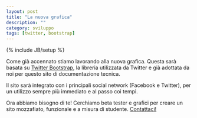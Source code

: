 ```yaml
---
layout: post
title: "La nuova grafica"
description: ""
category: sviluppo 
tags: [twitter, bootstrap]
---
```

{% include JB/setup %}

Come già accennato stiamo lavorando alla nuova grafica. Questa sarà basata su [Twitter Bootstrap](http://getbootstrap.com/), 
la libreria utilizzata da Twitter e già adottata da noi per questo sito di documentazione tecnica.

Il sito sarà integrato con i principali social network (Facebook e Twitter), per un utilizzo sempre più immediato e al passo coi tempi.

Ora abbiamo bisogno di te! Cerchiamo beta tester e grafici per creare un sito mozzafiato, funzionale e
a misura di studente. [Contattaci!](mailto:info_universibo@mama.ing.unibo.it)
